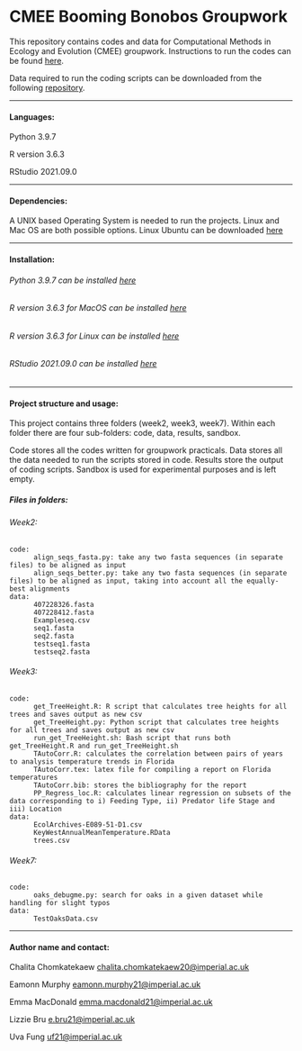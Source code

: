 # CMEE Booming Bonobos Groupwork

This repository contains codes and data for Computational Methods in Ecology and Evolution (CMEE) groupwork.
Instructions to run the codes can be found [here](https://mhasoba.github.io/TheMulQuaBio/intro.html).

Data required to run the coding scripts can be downloaded from the following [repository](https://github.com/mhasoba/TheMulQuaBio).

***

#### Languages:
Python 3.9.7

R version 3.6.3

RStudio 2021.09.0


***********
#### Dependencies:
A UNIX based Operating System is needed to run the projects. Linux and Mac OS are both possible options. Linux Ubuntu can be downloaded [here](https://ubuntu.com/)


******************
#### Installation:

###### Python 3.9.7 can be installed [here](https://www.python.org/downloads/release/python-397/)

###### R version 3.6.3 for MacOS can be installed [here](https://cran.r-project.org/bin/macosx/)
###### R version 3.6.3 for Linux can be installed [here](https://cran.r-project.org/)
###### RStudio 2021.09.0 can be installed [here](https://www.rstudio.com/products/rstudio/download/)

***********

#### Project structure and usage:
This project contains three folders (week2, week3, week7).
Within each folder there are four sub-folders: code, data, results, sandbox.

Code stores all the codes written for groupwork practicals. Data stores all the data needed to run the scripts stored in code. Results store the output of coding scripts. Sandbox is used for experimental purposes and is left empty.

##### Files in folders:
###### Week2:

    code:
          align_seqs_fasta.py: take any two fasta sequences (in separate files) to be aligned as input
          align_seqs_better.py: take any two fasta sequences (in separate files) to be aligned as input, taking into account all the equally-best alignments
    data:
          407228326.fasta
          407228412.fasta
          Exampleseq.csv
          seq1.fasta
          seq2.fasta
          testseq1.fasta
          testseq2.fasta


###### Week3:
    code:
          get_TreeHeight.R: R script that calculates tree heights for all trees and saves output as new csv
          get_TreeHeight.py: Python script that calculates tree heights for all trees and saves output as new csv
          run_get_TreeHeight.sh: Bash script that runs both get_TreeHeight.R and run_get_TreeHeight.sh
          TAutoCorr.R: calculates the correlation between pairs of years to analysis temperature trends in Florida
          TAutoCorr.tex: latex file for compiling a report on Florida temperatures
          TAutoCorr.bib: stores the bibliography for the report
          PP_Regress_loc.R: calculates linear regression on subsets of the data corresponding to i) Feeding Type, ii) Predator life Stage and iii) Location
    data:
          EcolArchives-E089-51-D1.csv
          KeyWestAnnualMeanTemperature.RData
          trees.csv

###### Week7:
    code:
          oaks_debugme.py: search for oaks in a given dataset while handling for slight typos
    data:
          TestOaksData.csv



*****************
#### Author name and contact:
Chalita Chomkatekaew chalita.chomkatekaew20@imperial.ac.uk

Eamonn Murphy eamonn.murphy21@imperial.ac.uk

Emma MacDonald emma.macdonald21@imperial.ac.uk

Lizzie Bru e.bru21@imperial.ac.uk

Uva Fung uf21@imperial.ac.uk
